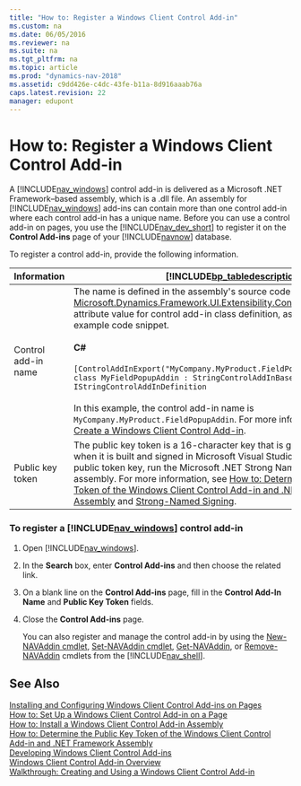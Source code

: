 ```yaml
---
title: "How to: Register a Windows Client Control Add-in"
ms.custom: na
ms.date: 06/05/2016
ms.reviewer: na
ms.suite: na
ms.tgt_pltfrm: na
ms.topic: article
ms.prod: "dynamics-nav-2018"
ms.assetid: c9dd426e-c4dc-43fe-b11a-8d916aaab76a
caps.latest.revision: 22
manager: edupont
---
```

# How to: Register a Windows Client Control Add-in
A [!INCLUDE[nav_windows](includes/nav_windows_md.md)] control add-in is delivered as a Microsoft .NET Framework–based assembly, which is a .dll file. An assembly for [!INCLUDE[nav_windows](includes/nav_windows_md.md)] add-ins can contain more than one control add-in where each control add-in has a unique name. Before you can use a control add-in on pages, you use the [!INCLUDE[nav_dev_short](includes/nav_dev_short_md.md)] to register it on the **Control Add-ins** page of your [!INCLUDE[navnow](includes/navnow_md.md)] database.  
  
 To register a control add-in, provide the following information.  
  
|Information|[!INCLUDE[bp_tabledescription](includes/bp_tabledescription_md.md)]|  
|-----------------|---------------------------------------|  
|Control add-in name|The name is defined in the assembly's source code by the [Microsoft.Dynamics.Framework.UI.Extensibility.ControlAddInExportAttribute](https://docs.microsoft.com/search/index?dataSource=previousVersions&search=Microsoft.Dynamics.Framework.UI.Extensibility.ControlAddInExportAttribute) attribute value for control add-in class definition, as shown in the following example code snippet.<br /><br /> **C\#**<br /><br /> `[ControlAddInExport("MyCompany.MyProduct.FieldPopupAddin")] public class MyFieldPopupAddin : StringControlAddInBase, IStringControlAddInDefinition`<br /><br /> In this example, the control add-in name is `MyCompany.MyProduct.FieldPopupAddin`. For more information, see [How to: Create a Windows Client Control Add-in](How-to--Create-a-Windows-Client-Control-Add-in.md).|  
|Public key token|The public key token is a 16-character key that is given to the assembly when it is built and signed in Microsoft Visual Studio. To determine the public token key, run the Microsoft .NET Strong Name Utility \(sn.exe\) on the assembly. For more information, see [How to: Determine the Public Key Token of the Windows Client Control Add-in and .NET Framework Assembly](How-to--Determine-the-Public-Key-Token-of-the-Windows-Client-Control-Add-in-and-.NET-Framework-Assembly.md) and [Strong-Named Signing](https://go.microsoft.com/fwlink/?LinkID=150201&clcid=0x409).|  
  
### To register a [!INCLUDE[nav_windows](includes/nav_windows_md.md)] control add-in  
  
1. Open [!INCLUDE[nav_windows](includes/nav_windows_md.md)].  
  
2. In the **Search** box, enter **Control Add-ins** and then choose the related link.  
  
3. On a blank line on the **Control Add-ins** page, fill in the **Control Add-In Name** and **Public Key Token** fields.  
  
4. Close the **Control Add-ins** page.  
  
   You can also register and manage the control add-in by using the [New-NAVAddin cmdlet](https://go.microsoft.com/fwlink/?LinkID=521781), [Set-NAVAddin cmdlet](https://go.microsoft.com/fwlink/?LinkID=521784), [Get-NAVAddin](https://go.microsoft.com/fwlink/?LinkID=521782), or [Remove-NAVAddin](https://go.microsoft.com/fwlink/?LinkID=521783) cmdlets from the [!INCLUDE[nav_shell](includes/nav_shell_md.md)].  
  
## See Also  
 [Installing and Configuring Windows Client Control Add-ins on Pages](Installing-and-Configuring-Windows-Client-Control-Add-ins-on-Pages.md)   
 [How to: Set Up a Windows Client Control Add-in on a Page](How-to--Set-Up-a-Windows-Client-Control-Add-in-on-a-Page.md)   
 [How to: Install a Windows Client Control Add-in Assembly](How-to--Install-a-Windows-Client-Control-Add-in-Assembly.md)   
 [How to: Determine the Public Key Token of the Windows Client Control Add-in and .NET Framework Assembly](How-to--Determine-the-Public-Key-Token-of-the-Windows-Client-Control-Add-in-and-.NET-Framework-Assembly.md)   
 [Developing Windows Client Control Add-ins](Developing-Windows-Client-Control-Add-ins.md)   
 [Windows Client Control Add-in Overview](Windows-Client-Control-Add-in-Overview.md)   
 [Walkthrough: Creating and Using a Windows Client Control Add-in](Walkthrough--Creating-and-Using-a-Windows-Client-Control-Add-in.md)